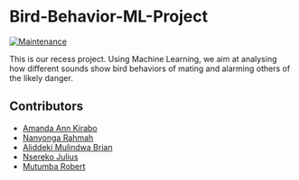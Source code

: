 # Bird-Behavior-ML-Project
[![Maintenance](https://img.shields.io/badge/maintained-yes-green.svg)](https://github.com/baliddeki/Bird-Behavior-ML-Project/commits/master)


This is our recess project. Using Machine Learning, we aim at analysing how different sounds show bird behaviors of mating and alarming others of the likely danger.
## Contributors
* [Amanda Ann Kirabo](https://github.com/UgAka)
* [Nanyonga Rahmah](https://github.com/Nanyonga-Rahmah)
* [Aliddeki Mulindwa Brian](https://github.com/baliddeki)
* [Nsereko Julius](https://github.com/UgAka)
* [Mutumba Robert](https://github.com/RobertMutumba2019)


